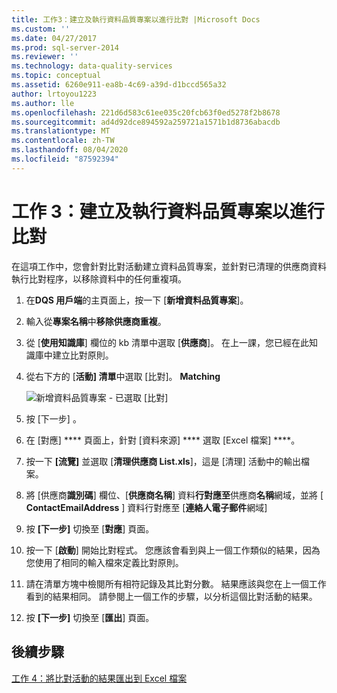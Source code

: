 ```yaml
---
title: 工作3：建立及執行資料品質專案以進行比對 |Microsoft Docs
ms.custom: ''
ms.date: 04/27/2017
ms.prod: sql-server-2014
ms.reviewer: ''
ms.technology: data-quality-services
ms.topic: conceptual
ms.assetid: 6260e911-ea8b-4c69-a39d-d1bccd565a32
author: lrtoyou1223
ms.author: lle
ms.openlocfilehash: 221d6d583c61ee035c20fcb63f0ed5278f2b8678
ms.sourcegitcommit: ad4d92dce894592a259721a1571b1d8736abacdb
ms.translationtype: MT
ms.contentlocale: zh-TW
ms.lasthandoff: 08/04/2020
ms.locfileid: "87592394"
---
```

# <a name="task-3-creating-and-running-a-data-quality-project-for-matching"></a>工作 3：建立及執行資料品質專案以進行比對
  在這項工作中，您會針對比對活動建立資料品質專案，並針對已清理的供應商資料執行比對程序，以移除資料中的任何重複項。

1.  在**DQS 用戶端**的主頁面上，按一下 [**新增資料品質專案**]。

2.  輸入從**專案名稱**中**移除供應商重複**。

3.  從 [**使用知識庫**] 欄位的 kb 清單中選取 [**供應商**]。 在上一課，您已經在此知識庫中建立比對原則。

4.  從右下方的 [**活動] 清單**中選取 [比對]。 **Matching**

     ![新增資料品質專案 - 已選取 [比對]](../../2014/tutorials/media/et-creatingandrunningadqpformatching.jpg "新增資料品質專案 - 已選取 [比對]")

5.  按 [下一步] 。

6.  在 [對應] **** 頁面上，針對 [資料來源] **** 選取 [Excel 檔案] ****。

7.  按一下 **[流覽]** 並選取 [**清理供應商 List.xls**]，這是 [清理] 活動中的輸出檔案。

8.  將 [供應商**識別碼**] 欄位、[**供應商名稱**] 資料**行對應至**供應商**名稱**網域，並將 [ **ContactEmailAddress** ] 資料行對應至 [**連絡人電子郵件**網域]

9. 按 **[下一步]** 切換至 [**對應**] 頁面。

10. 按一下 [**啟動**] 開始比對程式。 您應該會看到與上一個工作類似的結果，因為您使用了相同的輸入檔來定義比對原則。

11. 請在清單方塊中檢閱所有相符記錄及其比對分數。 結果應該與您在上一個工作看到的結果相同。 請參閱上一個工作的步驟，以分析這個比對活動的結果。

12. 按 **[下一步]** 切換至 [**匯出**] 頁面。

## <a name="next-step"></a>後續步驟
 [工作 4：將比對活動的結果匯出到 Excel 檔案](../../2014/tutorials/task-4-exporting-the-results-from-matching-activity-to-an-excel-file.md)


